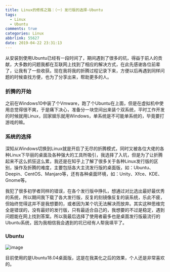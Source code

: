 ```yaml
---
title: Linux的修炼之路：（一）发行版的选择-Ubuntu
tags:
  - Linux
  - Ubuntu
comments: true
categories: Linux
abbrlink: 55627
date: 2019-04-22 23:31:13
---
```

从安装到使用Ubuntu已经有一段时间了，期间遇到了很多的坑，得益于前人的贡献，大多数的问题我都在互联网上找到了相应的解决方式，在此先感谢各位前辈了，让我有了一些收获。现在我将我的折腾过程记录下来，方便以后再遇到同样问题的时候查找方便，也为了分享出来，帮助更多的人。

<!--more-->

### 折腾的开始

之前在Windows10中装了个Vmware，跑了个Ubuntu在上面，但是在虚拟机中使用总觉得很不爽，于是痛下决心，准备分一块空间出来装个双系统，平时工作开发的时候就用Linux，回家娱乐就用Windows，单系统是不可能单系统的，毕竟要打游戏的嘛。

### 系统的选择

深知从Windows切换到Linux就是开启了无尽的折腾模式，同时又被各位大佬的各种Linux下华丽的桌面及各种强大的工具所吸引，我选择了入坑，但是为了让折腾起来不这么抓狂这么累，我还是在知乎上了解了很多关于各种Linux发行版的区别，操作及折腾的难度，主要包括各大主流发行版的桌面版，如：Ubuntu、Deepin、CentOS、Manjaro等，还有各种桌面环境，如：Unity、Xfce、KDE、Gnome等。

我犯了很多初学者同样的错误，在各个发行版中挣扎，想通过对比选出最好最优秀的系统，所以期间我下载了各大发行版，反复的刻镜像反复的装系统，乐此不疲，但始终觉得这并不是我想要的，或者因为某个坑无法解决而放弃。其实这种思维完全是错误的，没有最好的发行版，只有最适合自己的，我想要的不过是稳定，遇到问题能在网上找到答案。所以我最后选择了使用者最多也是桌面发行版最流行的Ubuntu系统，因为我相信我会遇到的坑已经有人帮我填平了。

### Ubuntu

![image](https://wx4.sinaimg.cn/large/005tkHc2ly1g2bvixwadxj31hc0u0b29.jpg)

目前使用的是Ubuntu18.04桌面版，这是在我美化之后的效果，个人还是非常喜欢的。